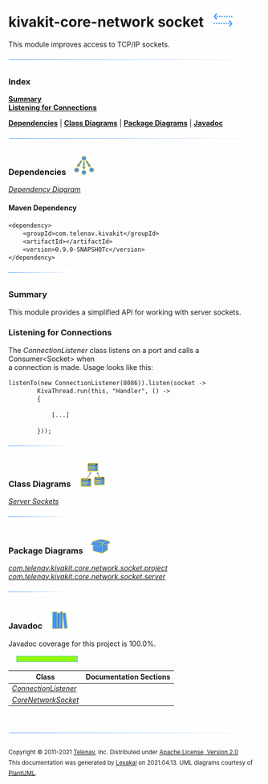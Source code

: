 # kivakit-core-network socket &nbsp;&nbsp;![](../../../documentation/images/communicate-40.png)

This module improves access to TCP/IP sockets.

![](documentation/images/horizontal-line.png)

### Index

[**Summary**](#summary)  
[**Listening for Connections**](#listening-for-connections)  

[**Dependencies**](#dependencies) | [**Class Diagrams**](#class-diagrams) | [**Package Diagrams**](#package-diagrams) | [**Javadoc**](#javadoc)

![](documentation/images/horizontal-line.png)

### Dependencies <a name="dependencies"></a> &nbsp;&nbsp; ![](documentation/images/dependencies-40.png)

[*Dependency Diagram*](documentation/diagrams/dependencies.svg)

#### Maven Dependency

    <dependency>
        <groupId>com.telenav.kivakit</groupId>
        <artifactId></artifactId>
        <version>0.9.0-SNAPSHOTc</version>
    </dependency>

![](documentation/images/short-horizontal-line.png)

[//]: # (start-user-text)

### Summary <a name = "summary"></a>

This module provides a simplified API for working with server sockets.

### Listening for Connections <a name = "listening-for-connections"></a>

The *ConnectionListener* class listens on a port and calls a Consumer&lt;Socket&gt; when  
a connection is made. Usage looks like this:

    listenTo(new ConnectionListener(8086)).listen(socket ->
            KivaThread.run(this, "Handler", () ->
            {

                [...]

            }));

[//]: # (end-user-text)

![](documentation/images/short-horizontal-line.png)

### Class Diagrams <a name="class-diagrams"></a> &nbsp; &nbsp; ![](documentation/images/diagram-48.png)

[*Server Sockets*](documentation/diagrams/diagram-socket-server.svg)  

![](documentation/images/short-horizontal-line.png)

### Package Diagrams <a name="package-diagrams"></a> &nbsp;&nbsp; ![](documentation/images/box-40.png)

[*com.telenav.kivakit.core.network.socket.project*](documentation/diagrams/com.telenav.kivakit.core.network.socket.project.svg)  
[*com.telenav.kivakit.core.network.socket.server*](documentation/diagrams/com.telenav.kivakit.core.network.socket.server.svg)  

![](documentation/images/short-horizontal-line.png)

### Javadoc <a name="javadoc"></a> &nbsp;&nbsp; ![](documentation/images/books-40.png)

Javadoc coverage for this project is 100.0%.  
  
&nbsp; &nbsp;  ![](documentation/images/meter-100-12.png)



| Class | Documentation Sections |
|---|---|
| [*ConnectionListener*](https://telenav.github.io/kivakit-data/javadockivakit.core.network.socket/com/telenav/kivakit/core/network/socket/server/ConnectionListener.html) |  |  
| [*CoreNetworkSocket*](https://telenav.github.io/kivakit-data/javadockivakit.core.network.socket/com/telenav/kivakit/core/network/socket/project/CoreNetworkSocket.html) |  |  

[//]: # (start-user-text)



[//]: # (end-user-text)

<br/>

![](documentation/images/horizontal-line.png)

<sub>Copyright &#169; 2011-2021 [Telenav](http://telenav.com), Inc. Distributed under [Apache License, Version 2.0](LICENSE)</sub>  
<sub>This documentation was generated by [Lexakai](https://github.com/Telenav/lexakai) on 2021.04.13. UML diagrams courtesy
of [PlantUML](http://plantuml.com).</sub>

